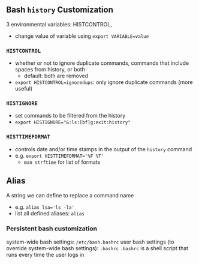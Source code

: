 ## Bash `history` Customization
3 environmental variables: HISTCONTROL, 
- change value of variable using `export VARIABLE=value`
### `HISTCONTROL`
- whether or not to ignore duplicate commands, commands that include spaces from history, or both
	- default: both are removed
- `export HISTCONTROL=ignoredups`: only ignore duplicate commands (more useful)
### `HISTIGNORE`
- set commands to be filtered from the history
- `export HISTIGNORE="&:ls:[bf]g:exit:history"`
### `HISTTIMEFORMAT`
- controls date and/or time stamps in the output of the `history` command
- e.g. `export HISTTIMEFORMAT='%F %T'`
	- `man strftime` for list of formats

## Alias
A string we can define to replace a command name
- e.g. `alias lsa='ls -la'`
- list all defined aliases: `alias`

### Persistent bash customization
system-wide bash settings: `/etc/bash.bashrc`
user bash settings (to override system-wide bash settings): `.bashrc`
`.bashrc` is a shell script that runs every time the user logs in
